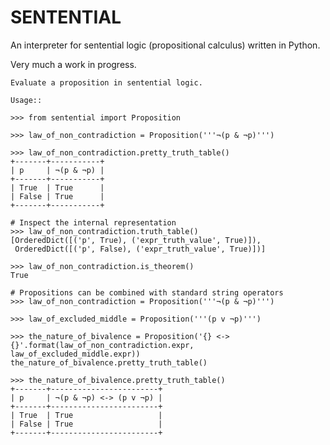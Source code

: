 # SENTENTIAL #

An interpreter for sentential logic (propositional calculus) written in Python.

Very much a work in progress.


    Evaluate a proposition in sentential logic.

    Usage::

	>>> from sentential import Proposition

    >>> law_of_non_contradiction = Proposition('''¬(p & ¬p)''')

    >>> law_of_non_contradiction.pretty_truth_table()
    +-------+-----------+
    | p     | ¬(p & ¬p) |
    +-------+-----------+
    | True  | True      |
    | False | True      |
    +-------+-----------+

	# Inspect the internal representation
    >>> law_of_non_contradiction.truth_table()
    [OrderedDict([('p', True), ('expr_truth_value', True)]),
     OrderedDict([('p', False), ('expr_truth_value', True)])]

    >>> law_of_non_contradiction.is_theorem()
    True

	# Propositions can be combined with standard string operators
	>>> law_of_non_contradiction = Proposition('''¬(p & ¬p)''')

	>>> law_of_excluded_middle = Proposition('''(p v ¬p)''')

	>>> the_nature_of_bivalence = Proposition('{} <-> {}'.format(law_of_non_contradiction.expr, law_of_excluded_middle.expr))
	the_nature_of_bivalence.pretty_truth_table()

	>>> the_nature_of_bivalence.pretty_truth_table()
	+-------+------------------------+
	| p     | ¬(p & ¬p) <-> (p v ¬p) |
	+-------+------------------------+
	| True  | True                   |
	| False | True                   |
	+-------+------------------------+

